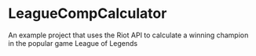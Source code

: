 # LeagueCompCalculator
An example project that uses the Riot API to calculate a winning champion in the popular game League of Legends
